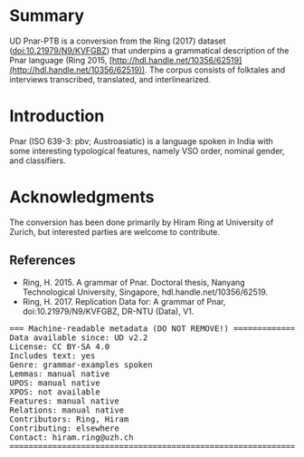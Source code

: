 # Summary

UD Pnar-PTB is a conversion from the Ring (2017) dataset ([doi:10.21979/N9/KVFGBZ](http://dx.doi.org/10.21979/N9/KVFGBZ)) that underpins a grammatical description of the Pnar language (Ring 2015, [http://hdl.handle.net/10356/62519](http://hdl.handle.net/10356/62519)). The corpus consists of folktales and interviews transcribed, translated, and interlinearized.

# Introduction

Pnar (ISO 639-3: pbv; Austroasiatic) is a language spoken in India with some interesting typological features, namely VSO order, nominal gender, and classifiers.

# Acknowledgments

The conversion has been done primarily by Hiram Ring at University of Zurich, but interested parties are welcome to contribute.

## References

* Ring, H. 2015. A grammar of Pnar. Doctoral thesis, Nanyang Technological University, Singapore, hdl.handle.net/10356/62519.
* Ring, H. 2017. Replication Data for: A grammar of Pnar, doi:10.21979/N9/KVFGBZ, DR-NTU (Data), V1.

<pre>
=== Machine-readable metadata (DO NOT REMOVE!) ================================
Data available since: UD v2.2
License: CC BY-SA 4.0
Includes text: yes
Genre: grammar-examples spoken
Lemmas: manual native
UPOS: manual native
XPOS: not available
Features: manual native
Relations: manual native
Contributors: Ring, Hiram
Contributing: elsewhere
Contact: hiram.ring@uzh.ch
===============================================================================
</pre>
